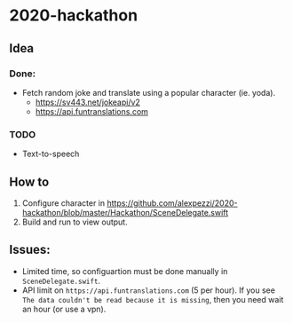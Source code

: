 # 2020-hackathon

## Idea
### Done:
- Fetch random joke and translate using a popular character (ie. yoda).
  - https://sv443.net/jokeapi/v2
  - https://api.funtranslations.com
### TODO
- Text-to-speech

## How to
1. Configure character in https://github.com/alexpezzi/2020-hackathon/blob/master/Hackathon/SceneDelegate.swift
2. Build and run to view output.

## Issues:
- Limited time, so configuartion must be done manually in `SceneDelegate.swift`.
- API limit on `https://api.funtranslations.com` (5 per hour).  If you see `The data couldn't be read because it is missing`, then you need wait an hour (or use a vpn).
